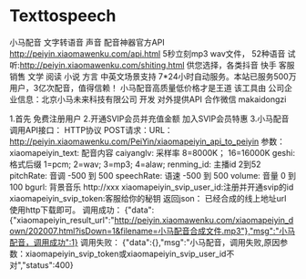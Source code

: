 # Texttospeech
小马配音 文字转语音 声音 配音神器官方API http://peiyin.xiaomawenku.com/api.html 5秒立刻mp3 wav文件，  52种语音 试听:http://peiyin.xiaomawenku.com/shiting.html 供您选择，各类抖音 快手 客服 销售 文学 阅读 小说 方言 中英文场景支持 7*24小时自动服务。本站已服务500万用户，3亿次配音，值得信赖！ 小马配音高质量低价格才是王道 该工具由 公司企业信息：北京小马未来科技有限公司 开发 对外提供API 合作微信 makaidongzi



1.首先 免费注册用户
2.开通SVIP会员并充值金额 加入SVIP会员特惠
3.小马配音调用API接口：
HTTP协议 POST请求：URL：http://peiyin.xiaomawenku.com/PeiYin/xiaomapeiyin_api_to_peiyin
参数：
xiaomapeiyin_text: 配音内容
caiyanglv: 采样率 8=8000K； 16=16000K
geshi: 格式后缀 1=pcm; 2=wav; 3=mp3; 4=alaw;
renming_id: 主播id 2到52
pitchRate: 音调 -500 到 500
speechRate: 语速 -500 到 500
volume: 音量 0 到 100
bgurl: 背景音乐 http://xxx
xiaomapeiyin_svip_user_id:注册并开通svip的id
xiaomapeiyin_svip_token:客服给你的秘钥
返回json：
已经合成的线上地址url 使用http下载即可。
调用成功：
{"data":{"xiaomapeiyin_result_url":"http://peiyin.xiaomawenku.com/xiaomapeiyin_down/202007.html?isDown=1&filename=小马配音合成文件.mp3"},"msg":"小马配音，调用成功":1}
调用失败：
{"data":{},"msg":"小马配音，调用失败,原因参数：xiaomapeiyin_svip_token或xiaomapeiyin_svip_user_id不对","status":400}
